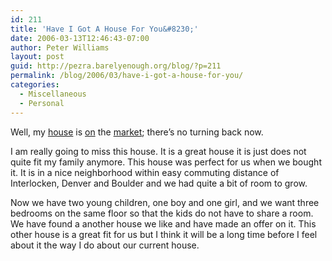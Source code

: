 ```yaml
---
id: 211
title: 'Have I Got A House For You&#8230;'
date: 2006-03-13T12:46:43-07:00
author: Peter Williams
layout: post
guid: http://pezra.barelyenough.org/blog/?p=211
permalink: /blog/2006/03/have-i-got-a-house-for-you/
categories:
  - Miscellaneous
  - Personal
---
```

Well, my [house](http://www.recolorado.com/Search/propertyDetail.asp?mls_number=330072#) is [on](http://www.realtor.com/FindHome/HomeListing.asp?frm=byxmls&xlid=1056577520&poe=realtor) the [market](http://www.coloproperty.com/Reports/index.cfm?Action=DetailReport&MLSNumber=483641); there&#8217;s no turning back now.

I am really going to miss this house. It is a great house it is just does not quite fit my family anymore. This house was perfect for us when we bought it. It is in a nice neighborhood within easy commuting distance of Interlocken, Denver and Boulder and we had quite a bit of room to grow.

Now we have two young children, one boy and one girl, and we want three bedrooms on the same floor so that the kids do not have to share a room. We have found a another house we like and have made an offer on it. This other house is a great fit for us but I think it will be a long time before I feel about it the way I do about our current house.